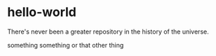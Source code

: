 # hello-world
There's never been a greater repository in the history of the universe.

something something or that other thing
